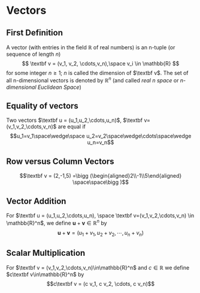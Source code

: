 # Vectors
## First Definition
A vector (with entries in the field $\mathbb{R}$ of real numbers) is an n-tuple (or sequence of length $n$)$$ \textbf v = (v_1, v_2, \cdots,v_n),\space v_i \in \mathbb{R} $$for some integer $n \geq 1$; $n$ is called the dimension of $\textbf v$. The set of all n-dimensional vectors is denoted by $\mathbb{R}^n$ (and called *real n space* or *n-dimensional Euclidean Space*)
## Equality of vectors
Two vectors $\textbf u = (u_1,u_2,\cdots,u_n)$, $\textbf v=(v_1,v_2,\cdots,v_n)$ are equal if $$u_1=v_1\space\wedge\space u_2=v_2\space\wedge\cdots\space\wedge u_n=v_n$$
## Row versus Column Vectors
$$\textbf v = (2,-1,5) =\bigg (\begin{aligned}2\\-1\\5\end{aligned} \space\space\bigg )$$
## Vector Addition
For  $\textbf u = (u_1,u_2,\cdots,u_n), \space \textbf v=(v_1,v_2,\cdots,v_n) \in \mathbb{R}^n$, we define $\textbf{u}+\textbf{v}\in\mathbb{R}^n$ by$$\textbf{u}+\textbf{v}=(u_1+v_1,u_2+v_2,\cdots,u_n+v_n)$$
## Scalar Multiplication
For $\textbf v = (v_1,v_2,\cdots,v_n)\in\mathbb{R}^n$ and $c\in\mathbb{R}$ we define $c\textbf v\in\mathbb{R}^n$ by $$c\textbf v = (c v_1, c v_2, \cdots, c v_n)$$
